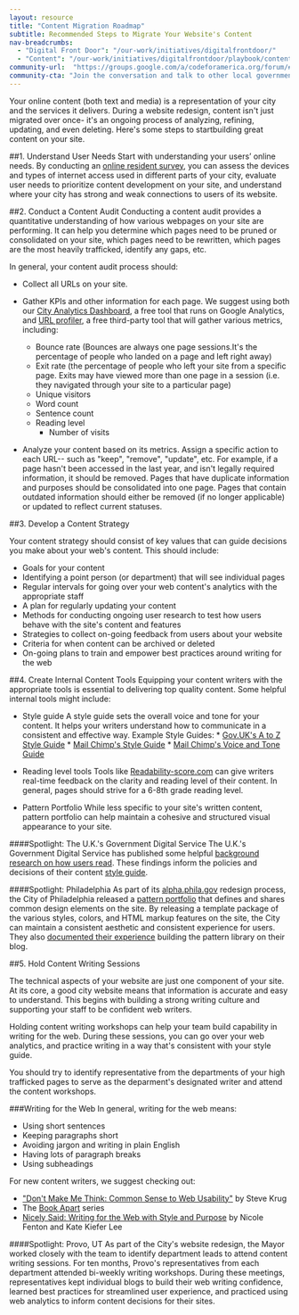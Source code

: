 ```yaml
---
layout: resource
title: "Content Migration Roadmap"
subtitle: Recommended Steps to Migrate Your Website's Content 
nav-breadcrumbs:
  - "Digital Front Door": "/our-work/initiatives/digitalfrontdoor/"
  - "Content": "/our-work/initiatives/digitalfrontdoor/playbook/content/"
community-url:	"https://groups.google.com/a/codeforamerica.org/forum/#!forum/digital-front-door"
community-cta: "Join the conversation and talk to other local government staff in our Digital Front Door community."
---
```


Your online content (both text and media) is a representation of your city and the services it delivers. During a website redesign, content isn't just migrated over once- it's an ongoing process of analyzing, refining, updating, and even deleting. Here's some steps to startbuilding great content on your site. 

##1. Understand User Needs
Start with understanding your users’ online needs. By conducting an [online resident survey](http://www.codeforamerica.org/our-work/initiatives/digitalfrontdoor/playbook/user-needs/run-a-resident-survey.html), you can assess the devices and types of internet access used in different parts of your city, evaluate user needs to prioritize content development on your site, and understand where your city has strong and weak connections to users of its website. 

##2. Conduct a Content Audit
Conducting a content audit provides a quantitative understanding of how various webpages on your site are performing. It can help you determine which pages need to be pruned or consolidated on your site, which pages need to be rewritten, which pages are the most heavily trafficked, identify any gaps, etc. 

In general, your content audit process should: 

* Collect all URLs on your site. 
* Gather KPIs and other information for each page. We suggest using both our [City Analytics Dashboard](https://www.codeforamerica.org/apps/city-analytics-dashboard/), a free tool that runs on Google Analytics, and [URL profiler](http://urlprofiler.com/), a free third-party tool that will gather various metrics, including:
	* Bounce rate (Bounces are always one page sessions.It's the percentage of people who landed on a page and left right away)
	* Exit rate (the percentage of people who left your site from a specific page. Exits may have viewed more than one page in a session (i.e. they navigated through your site to a particular page)
	* Unique visitors
	* Word count
	* Sentence count
	* Reading level
        * Number of visits 
        
* Analyze your content based on its metrics. Assign a specific action to each URL-- such as "keep", "remove", "update", etc. For example, if a page hasn't been accessed in the last year, and isn't legally required information, it should be removed. Pages that have duplicate information and purposes should be consolidated into one page. Pages that contain outdated information should either be removed (if no longer applicable) or updated to reflect current statuses. 

##3. Develop a Content Strategy 

Your content strategy should consist of key values that can guide decisions you make about your web's content. This should include: 

* Goals for your content
* Identifying a point person (or department) that will see individual pages
* Regular intervals for going over your web content's analytics with the appropriate staff
* A plan for regularly updating your content
* Methods for conducting ongoing user research to test how users behave with the site's content and features
* Strategies to collect on-going feedback from users about your website
* Criteria for when content can be archived or deleted 
* On-going plans to train and empower best practices around writing for the web 


##4. Create Internal Content Tools
Equipping your content writers with the appropriate tools is essential to delivering top quality content. Some helpful internal tools might include:

* Style guide
A style guide sets the overall voice and tone for your content. It helps your writers understand how to communicate in a consistent and effective way. 
	Example Style Guides: 
		* [Gov.UK's A to Z Style Guide](https://www.gov.uk/guidance/style-guide)
		* [Mail Chimp's Style Guide](http://mailchimp.com/about/style-guide/) 
		* [Mail Chimp's Voice and Tone Guide](http://voiceandtone.com/)
* Reading level tools
Tools like [Readability-score.com](https://readability-score.com/) can give writers real-time feedback on the clarity and reading level of their content. In general, pages should strive for a 6-8th grade reading level. 

* Pattern Portfolio
While less specific to your site's written content,  pattern portfolio can help maintain a cohesive and structured visual appearance to your site. 

####Spotlight: The U.K.'s Government Digital Service
The U.K.'s Government Digital Service has published some helpful [background research on how users read](https://www.gov.uk/service-manual/user-centred-design/how-users-read.html
). These findings inform the policies and decisions of their content [style guide](https://www.gov.uk/guidance/style-guide/a-to-z-of-gov-uk-style). 

####Spotlight: Philadelphia
As part of its [alpha.phila.gov](http://www.alpha.phila.gov) redesign process, the City of Philadelphia released a [pattern portfolio](http://cityofphiladelphia.github.io/patterns/) that defines and shares common design elements on the site. By releasing a template package of the various styles, colors, and HTML markup features on the site, the City can maintain a consistent aesthetic and consistent experience for users. They also [documented their experience](http://phillyinnovates.com/2015/03/11/alpha-phila-gov-update-4-pattern-portfolio/) building the pattern library on their blog.



##5. Hold Content Writing Sessions

The technical aspects of your website are just one component of your site. At its core, a good city website means that information is accurate and easy to understand. This begins with building a strong writing culture and supporting your staff to be confident web writers. 

Holding content writing workshops can help your team build capability in writing for the web. During these sessions, you can go over your web analytics, and practice writing in a way that's consistent with your style guide. 

You should try to identify representative from the departments of your high trafficked pages to serve as the deparment's designated writer and attend the content workshops. 

###Writing for the Web 
In general, writing for the web means:  

* Using short sentences
* Keeping paragraphs short
* Avoiding jargon and writing in plain English
* Having lots of paragraph breaks
* Using subheadings

For new content writers, we suggest checking out: 

* ["Don't Make Me Think: Common Sense to Web Usability"](http://www.indusvalley.edu.pk/library/e%20books/Don%27t%20Make%20Me%20Think%20%20A%20Common%20Sense%20Approach%20To%20Web%20Usability.pdf) by Steve Krug
* The [Book Apart](http://abookapart.com/) series 
* [Nicely Said: Writing for the Web with Style and Purpose](http://www.nicelysaid.co/) by Nicole Fenton and Kate Kiefer Lee
 

####Spotlight: Provo, UT
As part of the City's website redesign, the Mayor worked closely with the team to identify department leads to attend content writing sessions. For ten months, Provo's representatives from each department attended bi-weekly writing workshops. During these meetings, representatives kept individual blogs to build their web writing confidence, learned best practices for streamlined user experience, and practiced using web analytics to inform content decisions for their sites. 




